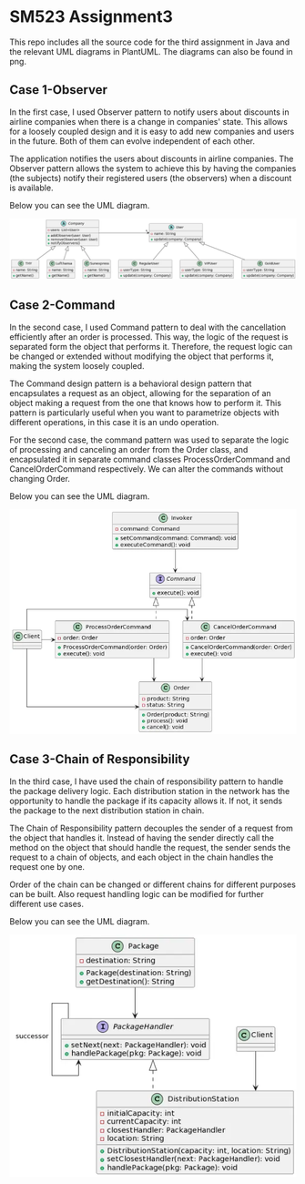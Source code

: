 # SM523 Assignment3

This repo includes all the source code for the third assignment in Java and the relevant UML diagrams in PlantUML. The diagrams can also be found in
png.

## Case 1-Observer

In the first case, I used Observer pattern to notify users about discounts in airline companies when there is a change in companies' state. This
allows for a loosely coupled design and it is easy to add new companies and users in the future. Both of them can evolve independent of each
other.

The application notifies the users about discounts in airline companies. The Observer pattern allows the system to achieve this by having the
companies (the subjects) notify their registered users (the observers) when a discount is available.

Below you can see the UML diagram.

![](./src/observer/observer_class_diagram.png)

## Case 2-Command

In the second case, I used Command pattern to deal with the cancellation efficiently after an order is processed. This way, the logic of the request
is separated form the object that performs it. Therefore, the request logic can be changed or extended without modifying the object that performs it,
making the system loosely coupled.

The Command design pattern is a behavioral design pattern that encapsulates a request as an object, allowing for the separation of an object making a
request from the one that knows how to perform it. This pattern is particularly useful when you want to parametrize objects with different operations,
in this case it is an undo operation.

For the second case, the command pattern was used to separate the logic of processing and canceling an order from the Order class, and encapsulated it
in separate command classes ProcessOrderCommand and CancelOrderCommand respectively. We can alter the commands without changing Order.

Below you can see the UML diagram.

![](./src/command/command_class_diagram.png)

## Case 3-Chain of Responsibility

In the third case, I have used the chain of responsibility pattern to handle the package delivery logic. Each distribution station in the network has
the opportunity to handle the package if its capacity allows it. If not, it sends the package to the next distribution station in chain.

The Chain of Responsibility pattern decouples the sender of a request from the object that handles it. Instead of having the sender
directly call the method on the object that should handle the request, the sender sends the request to a chain of objects, and each object in the
chain handles the request one by one.

Order of the chain can be changed or different chains for different purposes can be built. Also request handling logic can be modified for further
different use cases.

Below you can see the UML diagram.

![](./src/chainofresponsibility/chain_of_responsibility_class_diagram.png)


